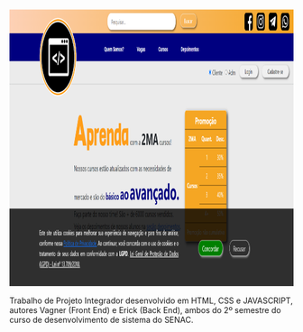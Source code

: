 <img src="https://github.com/VagnerBeraldo/Trabalho_PI_2sem/blob/main/web/img/Site2MA.png" alt="site 2MA" width="1500px" height="491">

Trabalho de Projeto Integrador desenvolvido em HTML, CSS e JAVASCRIPT, autores Vagner (Front End) e Erick (Back End), ambos do 2º semestre do curso de desenvolvimento de sistema do SENAC.

